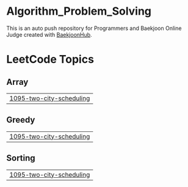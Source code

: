# Algorithm_Problem_Solving
This is an auto push repository for Programmers and Baekjoon Online Judge created with [BaekjoonHub](https://github.com/BaekjoonHub/BaekjoonHub).

<!---LeetCode Topics Start-->
# LeetCode Topics
## Array
|  |
| ------- |
| [1095-two-city-scheduling](https://github.com/jojeongmin304/Algorithm_Problem_Solving/tree/master/1095-two-city-scheduling) |
## Greedy
|  |
| ------- |
| [1095-two-city-scheduling](https://github.com/jojeongmin304/Algorithm_Problem_Solving/tree/master/1095-two-city-scheduling) |
## Sorting
|  |
| ------- |
| [1095-two-city-scheduling](https://github.com/jojeongmin304/Algorithm_Problem_Solving/tree/master/1095-two-city-scheduling) |
<!---LeetCode Topics End-->